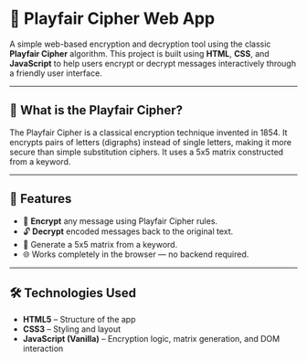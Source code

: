 # 🔐 Playfair Cipher Web App

A simple web-based encryption and decryption tool using the classic **Playfair Cipher** algorithm. This project is built using **HTML**, **CSS**, and **JavaScript** to help users encrypt or decrypt messages interactively through a friendly user interface.

---

## 🧠 What is the Playfair Cipher?

The Playfair Cipher is a classical encryption technique invented in 1854. It encrypts pairs of letters (digraphs) instead of single letters, making it more secure than simple substitution ciphers. It uses a 5x5 matrix constructed from a keyword.

---

## 🚀 Features

- 🔐 **Encrypt** any message using Playfair Cipher rules.
- 🔓 **Decrypt** encoded messages back to the original text.
- 🧩 Generate a 5x5 matrix from a keyword.
- 🌐 Works completely in the browser — no backend required.

---

## 🛠️ Technologies Used

- **HTML5** – Structure of the app  
- **CSS3** – Styling and layout  
- **JavaScript (Vanilla)** – Encryption logic, matrix generation, and DOM interaction
